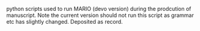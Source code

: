 python scripts used to run MARIO (devo version) during the prodcution of manuscript. Note the current version should not run this script as grammar etc has slightly changed. Deposited as record.
